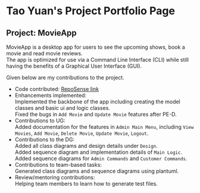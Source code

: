 # Tao Yuan's Project Portfolio Page
## Project: MovieApp
MovieApp is a desktop app for users to see the upcoming shows, book a movie and read movie reviews. \
The app is optimized for use via a Command Line Interface (CLI) while still having the benefits of a Graphical User Interface (GUI). 


Given below are my contributions to the project.
* Code contributed: [RepoSense link](https://nus-cs2113-ay2021s2.github.io/tp-dashboard/?search=&sort=groupTitle&sortWithin=title&since=&timeframe=commit&mergegroup=&groupSelect=groupByRepos&breakdown=false&tabOpen=true&tabType=authorship&tabAuthor=Tyuanyuan&tabRepo=AY2021S2-CS2113-T10-3%2Ftp%5Bmaster%5D&authorshipIsMergeGroup=false&authorshipFileTypes=docs~functional-code~test-code)
* Enhancements implemented: \
Implemented the backbone of the app including creating the model classes and basic ui and logic classes.\
Fixed the bugs in `Add Movie` and `Update Movie` features after PE-D.
* Contributions to UG:\
Added documentation for the features in `Admin Main Menu`, including `View Movies`, `Add Movie`, `Delete Movie`, `Update Movie`, `Logout`.
* Contributions to the DG: \
Added all class diagrams and design details under `Design`.\
Added sequence diagram and implementation details of `Main Logic`.\
Added sequence diagrams for `Admin Commands` and `Customer Commands`.
* Contributions to team-based tasks:\
Generated class diagrams and sequence diagrams using plantuml.
* Review/mentoring contributions:\
Helping team members to learn how to generate test files.
